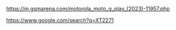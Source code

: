 https://m.gsmarena.com/motorola_moto_g_play_(2023)-11957.php

https://www.google.com/search?q=XT2271
